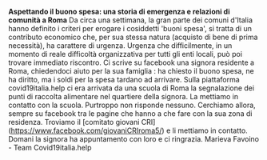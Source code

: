 **Aspettando il buono spesa: una storia di emergenza e relazioni di comunità a Roma**
Da circa una settimana, la gran parte dei comuni d'Italia hanno definito i criteri per erogare i cosiddetti 'buoni spesa', si tratta di un contributo economico che, per sua stessa natura (acquisto di bene di prima necessità), ha carattere di urgenza. Urgenza che difficilmente, in un momento di reale difficoltà organizzativa per tutti gli enti locali, può poi trovare immediato riscontro. 
Ci scrive su facebook una signora residente a Roma, chiedendoci aiuto per la sua famiglia : ha chiesto il buono spesa, ne ha diritto, ma i soldi per la spesa tardano ad arrivare. Sulla piattaforma covid19italia.help ci era arrivata da una scuola di Roma la segnalazione dei punti di raccolta alimentare nel quartiere della signora. La mettiamo in contatto con la scuola. Purtroppo non risponde nessuno. Cerchiamo allora, sempre su facebook tra le pagine che hanno a che fare con la sua zona di residenza. Troviamo il [comitato giovani CRI] (https://www.facebook.com/giovaniCRIroma5/) e li mettiamo in contatto. Domani la signora ha appuntamento con loro e ci ringrazia.
Marieva Favoino - Team Covid19italia.help
